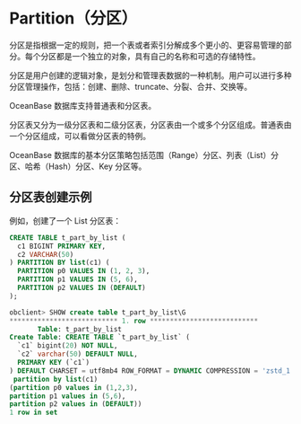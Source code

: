 # Partition（分区）

分区是指根据一定的规则，把一个表或者索引分解成多个更小的、更容易管理的部分。每个分区都是一个独立的对象，具有自己的名称和可选的存储特性。

分区是用户创建的逻辑对象，是划分和管理表数据的一种机制。用户可以进行多种分区管理操作，包括：创建、删除、truncate、分裂、合并、交换等。

OceanBase 数据库支持普通表和分区表。

分区表又分为一级分区表和二级分区表，分区表由一个或多个分区组成。普通表由一个分区组成，可以看做分区表的特例。

OceanBase 数据库的基本分区策略包括范围（Range）分区、列表（List）分区、哈希（Hash）分区、Key 分区等。

## 分区表创建示例

例如，创建了一个 List 分区表：

```sql
CREATE TABLE t_part_by_list (
  c1 BIGINT PRIMARY KEY,
  c2 VARCHAR(50)
) PARTITION BY list(c1) (
  PARTITION p0 VALUES IN (1, 2, 3),
  PARTITION p1 VALUES IN (5, 6),
  PARTITION p2 VALUES IN (DEFAULT)
);

obclient> SHOW create table t_part_by_list\G
*************************** 1. row ***************************
       Table: t_part_by_list
Create Table: CREATE TABLE `t_part_by_list` (
  `c1` bigint(20) NOT NULL,
  `c2` varchar(50) DEFAULT NULL,
  PRIMARY KEY (`c1`)
) DEFAULT CHARSET = utf8mb4 ROW_FORMAT = DYNAMIC COMPRESSION = 'zstd_1.3.8' REPLICA_NUM = 1 BLOCK_SIZE = 16384 USE_BLOOM_FILTER = FALSE TABLET_SIZE = 134217728 PCTFREE = 0
 partition by list(c1)
(partition p0 values in (1,2,3),
partition p1 values in (5,6),
partition p2 values in (DEFAULT))
1 row in set
```
